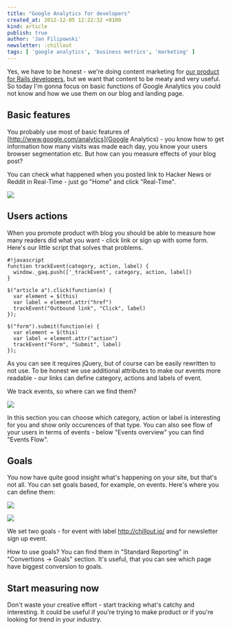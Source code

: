 ```yaml
---
title: "Google Analytics for developers"
created_at: 2012-12-05 12:22:32 +0100
kind: article
publish: true
author: 'Jan Filipowski'
newsletter: :chillout
tags: [ 'google analytics', 'business metrics', 'marketing' ]
---
```


Yes, we have to be honest - we're doing content marketing for [our product for Rails developers](http://chillout.io), but we want that content to be meaty and very useful. So today I'm gonna focus on basic functions of Google Analytics you could not know and how we use them on our blog and landing page.

<!-- more -->

## Basic features

You probably use most of basic features of [http://www.google.com/analytics](Google Analytics) - you know how to get information how many visits was made each day, you know your users browser segmentation etc. But how can you measure effects of your blog post?

You can check what happened when you posted link to Hacker News or Reddit in Real-Time - just go "Home" and click "Real-Time".

<a href="/assets/images/google-analytics-for-developers/ga-realtime.png" rel="lightbox"><img src="/assets/images/google-analytics-for-developers/ga-realtime-fit.png" class="fit"></a>

## Users actions

When you promote product with blog you should be able to measure how many readers did what you want - click link or sign up with some form. Here's our little script that solves that problems.

```
#!javascript
function trackEvent(category, action, label) {
  window._gaq.push(['_trackEvent', category, action, label])
}

$("article a").click(function(e) {
  var element = $(this)
  var label = element.attr("href")
  trackEvent("Outbound link", "Click", label)
});

$("form").submit(function(e) {
  var element = $(this)
  var label = element.attr("action")
  trackEvent("Form", "Submit", label)
});
```

As you can see it requires jQuery, but of course can be easily rewritten to not use. To be honest we use additional attributes to make our events more readable - our links can define category, actions and labels of event.

We track events, so where can we find them?

<a href="/assets/images/google-analytics-for-developers/ga-events.png" rel="lightbox"><img src="/assets/images/google-analytics-for-developers/ga-events-fit.png" class="fit"></a>

In this section you can choose which category, action or label is interesting for you and show only occurences of that type. You can also see flow of your users in terms of events - below "Events overview" you can find "Events Flow".

## Goals

You now have quite good insight what's happening on your site, but that's not all. You can set goals based, for example, on events. Here's where you can define them:

<a href="/assets/images/google-analytics-for-developers/ga-goals-1.png" rel="lightbox"><img src="/assets/images/google-analytics-for-developers/ga-goals-1-fit.png" class="fit"></a>

<a href="/assets/images/google-analytics-for-developers/ga-goals-2.png" rel="lightbox"><img src="/assets/images/google-analytics-for-developers/ga-goals-2-fit.png" class="fit"></a>

We set two goals - for event with label http://chillout.io/ and for newsletter sign up event.

How to use goals? You can find them in "Standard Reporting" in "Convertions -> Goals" section. It's useful, that you can see which page have biggest conversion to goals.

## Start measuring now

Don't waste your creative effort - start tracking what's catchy and interesting. It could be useful if you're trying to make product or if you're looking for trend in your industry.
